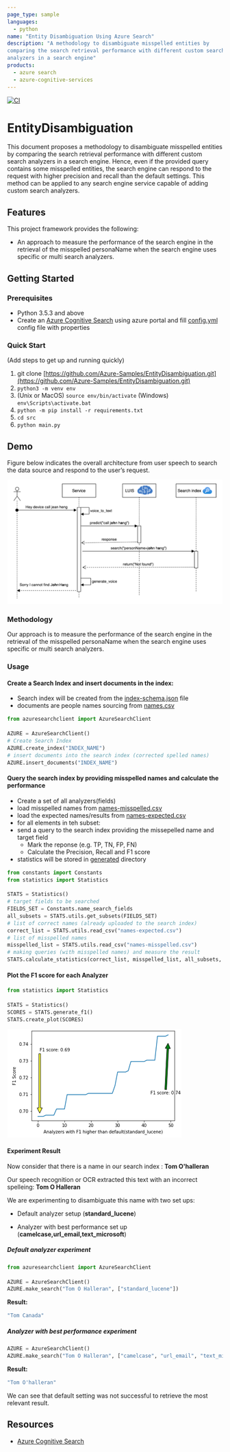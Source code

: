 ```yaml
---
page_type: sample
languages:
  - python
name: "Entity Disambiguation Using Azure Search"
description: "A methodology to disambiguate misspelled entities by
comparing the search retrieval performance with different custom search
analyzers in a search engine"
products:
  - azure search
  - azure-cognitive-services
---
```


[![CI](https://github.com/Azure-Samples/EntityDisambiguation/actions/workflows/ci.yml/badge.svg?branch=main)](https://github.com/Azure-Samples/EntityDisambiguation/actions/workflows/ci.yml)

# EntityDisambiguation

This document proposes a methodology to disambiguate misspelled
 entities by comparing the search retrieval
performance with different custom search analyzers in a search engine.
 Hence, even if the provided query contains some misspelled entities,
 the search engine can respond to the request with higher precision and
 recall than the default settings. This method can be applied to any
 search engine service capable of adding custom search analyzers.


## Features

This project framework provides the following:

* An approach to measure the performance of the search engine in
 the retrieval of the misspelled personaName when the search engine
 uses specific or multi search analyzers.


## Getting Started

### Prerequisites

- Python 3.5.3 and above
- Create an [Azure Cognitive Search](https://docs.microsoft.com/en-ca/azure/search/search-create-service-portal)
 using azure portal and fill [config.yml](src/resources/config.yml) config file with properties

### Quick Start

(Add steps to get up and running quickly)

1.  git clone [https://github.com/Azure-Samples/EntityDisambiguation.git](https://github.com/Azure-Samples/EntityDisambiguation.git)
2. `python3 -m venv env`
3. (Unix or MacOS) `source env/bin/activate` (Windows) `env\Scripts\activate.bat`
4. `python -m pip install -r requirements.txt`
5. `cd src`
6. `python main.py`


## Demo

Figure below indicates the overall architecture from user 
speech to search the data source and respond to the user’s request.


![scenario](doc-resources/architecture.png)

### Methodology

Our approach is to measure the performance of the search engine in the retrieval 
of the misspelled personaName when the search engine uses specific or multi search analyzers.

### Usage

#### Create a Search Index and insert documents in the index:

- Search index will be created from the [index-schema.json](src/resources/index-schema.json) file
- documents are people names sourcing from [names.csv](src/resources/names.csv)

```python
from azuresearchclient import AzureSearchClient

AZURE = AzureSearchClient()
# Create Search Index
AZURE.create_index("INDEX_NAME")
# insert documents into the search index (corrected spelled names)
AZURE.insert_documents("INDEX_NAME")
```
#### Query the search index by providing misspelled names and calculate the performance

- Create a set of all analyzers(fields)
- load misspelled names from [names-misspelled.csv](src/resources/names-misspelled.csv)
- load the expected names/results from [names-expected.csv](src/resources/names-expected.csv)
- for all elements in teh subset:
- send a query to the search index providing the missepelled name and target field
    - Mark the reponse (e.g. TP, TN, FP, FN)
    - Calculate the Precision, Recall and F1 score
- statistics will be stored in [generated](src/generated) directory

```python
from constants import Constants
from statistics import Statistics

STATS = Statistics()
# target fields to be searched
FIELDS_SET = Constants.name_search_fields
all_subsets = STATS.utils.get_subsets(FIELDS_SET)
# list of correct names (already uploaded to the search index)
correct_list = STATS.utils.read_csv("names-expected.csv")
# list of misspelled names
misspelled_list = STATS.utils.read_csv("names-misspelled.csv")
# making queries (with misspelled names) and measure the result
STATS.calculate_statistics(correct_list, misspelled_list, all_subsets, AZURE, True)
```
#### Plot the F1 score for each Analyzer

```python
from statistics import Statistics

STATS = Statistics()
SCORES = STATS.generate_f1()
STATS.create_plot(SCORES)
```

![plot](doc-resources/plot.png)

#### Experiment Result

Now consider that there is a name in our search index : **Tom O'halleran**

Our speech recognition or OCR extracted this text with an incorrect spelleing: **Tom O Halleran**

We are experimenting to disambiguate this name with two set ups:
- Default analyzer setup (**standard_lucene**)

- Analyzer with best performance set up (**camelcase,url_email,text_microsoft**)

##### Default analyzer experiment

```python
from azuresearchclient import AzureSearchClient

AZURE = AzureSearchClient()
AZURE.make_search("Tom O Halleran", ["standard_lucene"])
```
**Result:**
```bash
"Tom Canada"
```

##### Analyzer with best performance experiment

```python
AZURE = AzureSearchClient()
AZURE.make_search("Tom O Halleran", ["camelcase", "url_email", "text_microsoft"])
```
**Result:**
```bash
"Tom O'halleran"
```

We can see that default setting was not successful to retrieve the most relevant result.


## Resources

- [Azure Cognitive Search](https://docs.microsoft.com/en-ca/azure/search/search-create-service-portal)
